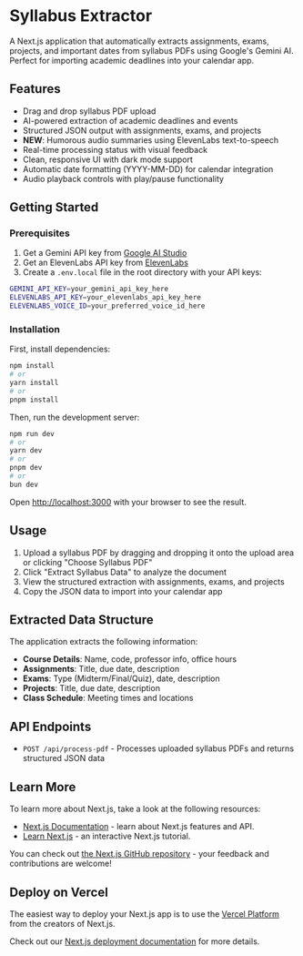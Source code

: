 # Syllabus Extractor

A Next.js application that automatically extracts assignments, exams, projects, and important dates from syllabus PDFs using Google's Gemini AI. Perfect for importing academic deadlines into your calendar app.

## Features

- Drag and drop syllabus PDF upload
- AI-powered extraction of academic deadlines and events
- Structured JSON output with assignments, exams, and projects
- **NEW**: Humorous audio summaries using ElevenLabs text-to-speech
- Real-time processing status with visual feedback
- Clean, responsive UI with dark mode support
- Automatic date formatting (YYYY-MM-DD) for calendar integration
- Audio playback controls with play/pause functionality

## Getting Started

### Prerequisites


1. Get a Gemini API key from [Google AI Studio](https://makersuite.google.com/app/apikey)
2. Get an ElevenLabs API key from [ElevenLabs](https://elevenlabs.io/app/settings/api-keys)
3. Create a `.env.local` file in the root directory with your API keys:

```bash
GEMINI_API_KEY=your_gemini_api_key_here
ELEVENLABS_API_KEY=your_elevenlabs_api_key_here
ELEVENLABS_VOICE_ID=your_preferred_voice_id_here
```

### Installation

First, install dependencies:

```bash
npm install
# or
yarn install
# or
pnpm install
```

Then, run the development server:

```bash
npm run dev
# or
yarn dev
# or
pnpm dev
# or
bun dev
```

Open [http://localhost:3000](http://localhost:3000) with your browser to see the result.

## Usage

1. Upload a syllabus PDF by dragging and dropping it onto the upload area or clicking "Choose Syllabus PDF"
2. Click "Extract Syllabus Data" to analyze the document
3. View the structured extraction with assignments, exams, and projects
4. Copy the JSON data to import into your calendar app

## Extracted Data Structure

The application extracts the following information:
- **Course Details**: Name, code, professor info, office hours
- **Assignments**: Title, due date, description
- **Exams**: Type (Midterm/Final/Quiz), date, description  
- **Projects**: Title, due date, description
- **Class Schedule**: Meeting times and locations

## API Endpoints

- `POST /api/process-pdf` - Processes uploaded syllabus PDFs and returns structured JSON data

## Learn More

To learn more about Next.js, take a look at the following resources:

- [Next.js Documentation](https://nextjs.org/docs) - learn about Next.js features and API.
- [Learn Next.js](https://nextjs.org/learn) - an interactive Next.js tutorial.

You can check out [the Next.js GitHub repository](https://github.com/vercel/next.js) - your feedback and contributions are welcome!

## Deploy on Vercel

The easiest way to deploy your Next.js app is to use the [Vercel Platform](https://vercel.com/new?utm_medium=default-template&filter=next.js&utm_source=create-next-app&utm_campaign=create-next-app-readme) from the creators of Next.js.

Check out our [Next.js deployment documentation](https://nextjs.org/docs/app/building-your-application/deploying) for more details.
